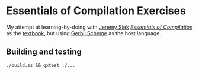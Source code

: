 # Essentials of Compilation Exercises

My attempt at learning-by-doing with
[Jeremy Siek](https://wphomes.soic.indiana.edu/jsiek/)
[_Essentials of Compilation_](https://github.com/IUCompilerCourse/Essentials-of-Compilation)
as the [textbook](https://www.dropbox.com/s/ktdw8j0adcc44r0/book.pdf?dl=1),
but using [Gerbil Scheme](https://cons.io) as the host language.

## Building and testing

```shell
./build.ss && gxtest ./...
```
